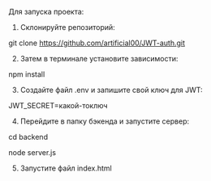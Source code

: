 Для запуска проекта:

1) Склонируйте репозиторий:

git clone https://github.com/artificial00/JWT-auth.git

2) Затем в терминале установите зависимости:

npm install

3) Создайте файл .env и запишите свой ключ для JWT:

JWT_SECRET=какой-тоключ

4) Перейдите в папку бэкенда и запустите сервер:

cd backend

node server.js

5) Запустите файл index.html
